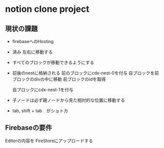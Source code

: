 # notion clone project

## 現状の課題
- firebaseへのHosting
<!-- - nestを作る事はできたがmoveをしたときに単体で動いてしまう。 = nest構造が浅い
- dragDrop移動が機能していない。 -->
<!-- ## nest の機能要件 -->
- 済み 左右に移動する
- すべてのブロックが移動できるようにする
- 前後のnestに格納される
	前のブロックにcdx-nest-0を付与
	自ブロックを前ブロックのdivの中に移動
		前ブロックのidを取得

	自ブロックにcdx-nest-1を付与
- 子ノードは必ず親ノードから見た相対的な位置に移動する
- tab, shift + tab　がショトカ
## Firebaseの要件
Editorの内容を FireStoreにアップロードする

